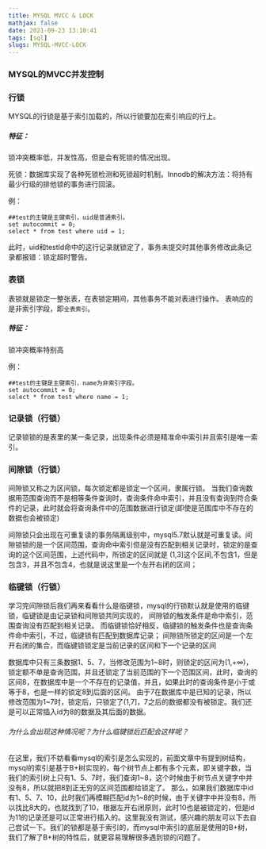 ```yaml
---
title: MYSQL MVCC & LOCK
mathjax: false
date: 2021-09-23 13:10:41
tags: [sql]
slugs: MYSQL-MVCC-LOCK
---
```


### MYSQL的MVCC并发控制

### 行锁

MYSQL的行锁是基于索引加载的，所以行锁要加在索引响应的行上。

##### 特征：

锁冲突概率低，并发性高，但是会有死锁的情况出现。

死锁：数据库实现了各种死锁检测和死锁超时机制。Innodb的解决方法：将持有最少行级的排他锁的事务进行回滚。

例：
```mysql
##test的主键是主键索引，uid是普通索引。
set autocommit = 0;
select * from test where uid = 1;
```
此时，uid和testId命中的这行记录就锁定了，事务未提交时其他事务修改此条记录都报错：锁定超时警告。

### 表锁

表锁就是锁定一整张表，在表锁定期间，其他事务不能对表进行操作。
表响应的是非索引字段，即`全表索引`。

##### 特征：

锁冲突概率特别高

例：
```mysql
##test的主键是主键索引，name为非索引字段。
set autocommit = 0;
select * from test where name = 1;
```


### 记录锁（行锁）

记录锁锁的是表里的某一条记录，出现条件必须是精准命中索引并且索引是唯一索引。


### 间隙锁（行锁）

间隙锁又称之为区间锁，每次锁定都是锁定一个区间，隶属行锁。
当我们查询数据用范围查询而不是相等条件查询时，查询条件命中索引，并且没有查询到符合条件的记录，此时就会将查询条件中的范围数据进行锁定(即使是范围库中不存在的数据也会被锁定)

间隙锁只会出现在可重复读的事务隔离级别中，mysql5.7默认就是可重复读。间隙锁锁的是一个区间范围，查询命中索引但是没有匹配到相关记录时，锁定的是查询的这个区间范围，上述代码中，所锁定的区间就是 (1,3]这个区间,不包含1，但是包含3，并且不包含4，也就是说这里是一个左开右闭的区间；


### 临键锁（行锁）
学习完间隙锁后我们再来看看什么是临键锁，mysql的行锁默认就是使用的临键锁，临键锁是由记录锁和间隙锁共同实现的，
间隙锁的触发条件是命中索引，范围查询没有匹配到相关记录。
而临键锁恰好相反，临键锁的触发条件也是查询条件命中索引，不过，临键锁有匹配到数据库记录；
间隙锁所锁定的区间是一个左开右闭的集合，而临键锁锁定是当前记录的区间和下一个记录的区间

数据库中只有三条数据1、5、7，当修改范围为1~8时，则锁定的区间为(1,+∞)，锁定额不单是查询范围，并且还锁定了当前范围的下一个范围区间，此时，查询的区间8，在数据库中是一个不存在的记录值，并且，如果此时的查询条件是小于或等于8，也是一样的锁定8到后面的区间。
由于7在数据库中是已知的记录，所以修改范围为1~7时，锁定后，只锁定了(1,7]，7之后的数据都没有被锁定。我们还是可以正常插入id为8的数据及其后面的数据。



###### 为什么会出现这种情况呢？为什么临键锁后匹配会这样呢？

在这里，我们不妨看看mysql的索引是怎么实现的，前面文章中有提到树结构，mysql的索引是基于B+树实现的，每个树节点上都有多个元素，即关键字数，当我们的索引树上只有1、5、7时，我们查询1~8，这个时候由于树节点关键字中并没有8，所以就把8到正无穷的区间范围都给锁定了。
那么，如果我们数据库中id有1、5、7、10，此时我们再模糊匹配id为1~8的时候，由于关键字中并没有8，所以找比8大的，也就找到了10，根据左开右闭原则，此时10也是被锁定的，但是id为11的记录还是可以正常进行插入的。这里我没有测试，感兴趣的朋友可以下去自己尝试一下。我们的锁都是基于索引的，而mysql中索引的底层是使用的B+树，我们了解了B+树的特性后，就更容易理解很多遇到锁的问题了。

